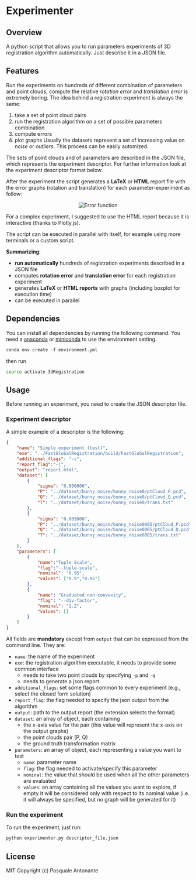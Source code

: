 # Experimenter

## Overview
A python script that allows you to run parameters experiments of 3D registration algorithm automatically. Just describe it in a JSON file.

## Features

Run the experiments on hundreds of different combination of parameters and point clouds, compute the relative _rotation error_ and _translation error_ is extremely boring. The idea behind a registration experiment is always the same: 
1. take a set of point cloud pairs
2. run the registration algorithm on a set of possible parameters combination 
3. compute errors
4. plot graphs
Usually the datasets represent a set of increasing value on _noise_ or _outliers_. This process can be easily automized.

The sets of point clouds and of parameters are described in the JSON file, which represents the experiment descriptor. For further information look at the experiment descriptor format below.

After the experiment the script generates a **LaTeX** or **HTML** report file with the error graphs (rotation and translation) for each parameter-experiment as follow:

<p align="center">
<img alt="Error function" src="http://latex.codecogs.com/gif.download?%5Cbegin%7Balign*%7D%20%26%5Cepsilon_%7B%5Ctext%7Brotation%7D%7D%20%3D%20%5Ctext%7Bangle%7D%20%5Cbig%28%20R_%7B%5Ctext%7Bground%20truth%7D%7D%20%5Ccdot%20R_%7B%5Ctext%7Bestimated%7D%7D%5ET%20%5Cbig%29%20%5C%5C%20%26%5Cepsilon_%7B%5Ctext%7Btranslation%7D%7D%20%3D%20%5ClVert%20t_%7B%5Ctext%7Bground%20truth%7D%7D-t_%7B%5Ctext%7Bestimated%7D%7D%20%5CrVert%20%5C%5C%20%5Cend%7Balign*%7D">
</p>


For a complex experiment, I suggested to use the HTML report because it is interactive (thanks to Plotly.js).

The script can be executed in parallel with itself, for example using more terminals or a custom script.

**Summarizing**:

- **run automatically** hundreds of registration experiments described in a JSON file
- computes **rotation error** and **translation error** for each registration experiment
- generates **LaTeX** or **HTML reports** with graphs (including boxplot for execution time)
- can be executed in parallel

## Dependencies

You can install all dependencies by running the following command.
You need a [anaconda](https://www.continuum.io/downloads) or [miniconda](https://conda.io/miniconda.html) to use the environment setting.

```python
conda env create -f environment.yml 
```

then run

```sh
source activate 3dRegistration
```

## Usage

Before running an experiment, you need to create the JSON descriptor file.

### Experiment descriptor

A simple example of a descriptor is the following:
 
```json
{
    "name": "Simple experiment (test)",
    "exe": "../FastGlobalRegistration/build/FastGlobalRegistration",
    "additional_flags": "-c",
    "report_flag":"-j",
    "output": "report.html",
    "dataset": [
        {
            "sigma": "0.000000",
            "P": "../dataset/bunny_noise/bunny_noise0/ptCloud_P.pcd",
            "Q": "../dataset/bunny_noise/bunny_noise0/ptCloud_Q.pcd",
            "T": "../dataset/bunny_noise/bunny_noise0/trans.txt"
        },
        {
            "sigma": "0.005000",
            "P": "../dataset/bunny_noise/bunny_noise0005/ptCloud_P.pcd",
            "Q": "../dataset/bunny_noise/bunny_noise0005/ptCloud_Q.pcd",
            "T": "../dataset/bunny_noise/bunny_noise0005/trans.txt"
        }
    ],
    "parameters": [
        {
            "name":"Tuple Scale",
            "flag":"--tuple-scale",
            "nominal": "0.95",
            "values": ["0.9","0.95"]
        },
        {
            "name": "Graduated non-convexity",
            "flag": "--div-factor",
            "nominal": "1.2",
            "values": []
        }
    ]
}
```

All fields are **mandatory** except from `output` that can be expressed from the command line. They are:

- `name`: the name of the experiment
- `exe`: the registration algorithm executable, it needs to provide some common interface
    - needs to take two point clouds by specifying `-p` and `-q`
    - needs to generate a json report
- `additional_flags`: set some flags common to every experiment (e.g., select the closed form solution)
- `report_flag`: the flag needed to specify the json output from the algorithm
- `output`: path to the output report (the extension selects the format)
- `dataset`: an array of object, each containing
    - the x-axis value for the pair (this value will represent the x-axis on the output graphs)
    - the point clouds pair (P, Q)
    - the ground truth transformation matrix
- `parameters`: an array of object, each representing a value you want to test
    - `name`: parameter name
    - `flag`: the flag needed to activate/specify this parameter
    - `nominal`: the value that should be used when all the other parameters are evaluated
    - `values`: an array containing all the values you want to explore, if empty it will be considered only with respect to its nominal value (i.e. it will always be specified, but no graph will be generated for it)

### Run the experiment

To run the experiment, just run:

```sh
python experimenter.py descriptor_file.json
```

## License
MIT Copyright (c) Pasquale Antonante